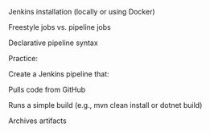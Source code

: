 Jenkins installation (locally or using Docker)

Freestyle jobs vs. pipeline jobs

Declarative pipeline syntax

Practice:

Create a Jenkins pipeline that:

Pulls code from GitHub

Runs a simple build (e.g., mvn clean install or dotnet build)

Archives artifacts
